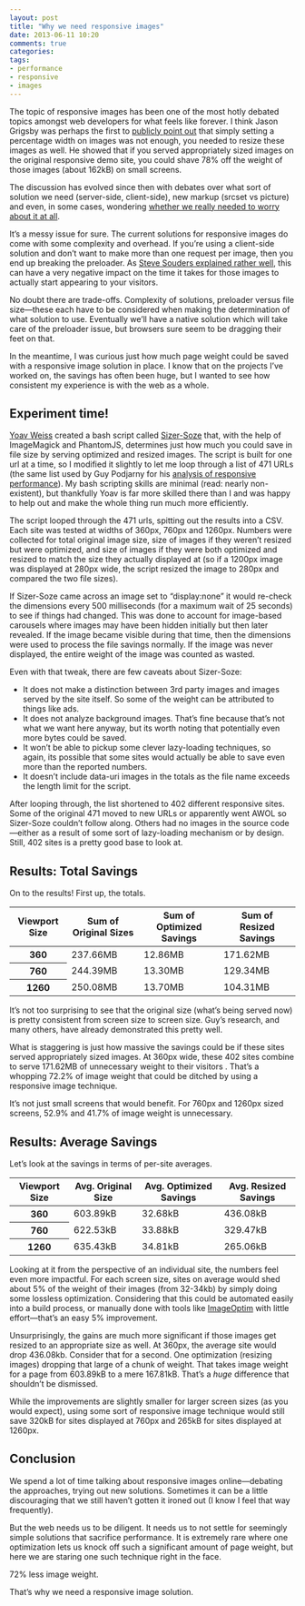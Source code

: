 ```yaml
---
layout: post
title: "Why we need responsive images"
date: 2013-06-11 10:20
comments: true
categories: 
tags: 
- performance
- responsive
- images
---
```

The topic of responsive images has been one of the most hotly debated topics amongst web developers for what feels like forever. I think Jason Grigsby was perhaps the first to [publicly point out](http://blog.cloudfour.com/css-media-query-for-mobile-is-fools-gold/) that simply setting a percentage width on images was not enough, you needed to resize these images as well.  He showed that if you served appropriately sized images on the original responsive demo site, you could shave 78% off the weight of those images (about 162kB) on small screens.

The discussion has evolved since then with debates over what sort of solution we need (server-side, client-side), new markup (srcset vs picture) and even, in some cases, wondering [whether we really needed to worry about it at all](http://dbushell.com/2013/06/03/the-raster-image-paradox/). 

It’s a messy issue for sure. The current solutions for responsive images do come with some complexity and overhead. If you’re using a client-side solution and don’t want to make more than one request per image, then you end up breaking the preloader. As [Steve Souders explained rather well](http://www.stevesouders.com/blog/2013/04/26/i/), this can have a very negative impact on the time it takes for those images to actually start appearing to your visitors.

No doubt there are trade-offs. Complexity of solutions, preloader versus file size—these each have to be considered when making the determination of what solution to use. Eventually we’ll have a native solution which will take care of the preloader issue, but browsers sure seem to be dragging their feet on that.

In the meantime, I was curious just how much page weight could be saved with a responsive image solution in place. I know that on the projects I’ve worked on, the savings has often been huge, but I wanted to see how consistent my experience is with the web as a whole.

## Experiment time!

[Yoav Weiss](http://yoav.ws/) created a bash script called [Sizer-Soze](https://github.com/yoavweiss/Sizer-Soze) that, with the help of ImageMagick and PhantomJS, determines just how much you could save in file size by serving optimized and resized images. The script is built for one url at a time, so I modified it slightly to let me loop through a list of 471 URLs (the same list used by Guy Podjarny for his [analysis of responsive performance](http://www.guypo.com/uncategorized/real-world-rwd-performance-take-2/)). My bash scripting skills are minimal (read: nearly non-existent), but thankfully Yoav is far more skilled there than I and was happy to help out and make the whole thing run much more efficiently.

The script looped through the 471 urls, spitting out the results into a CSV. Each site was tested at widths of 360px, 760px and 1260px. Numbers were collected for total original image size, size of images if they weren’t resized but were optimized, and size of images if they were both optimized and resized to match the size they actually displayed at (so if a 1200px image was displayed at 280px wide, the script resized the image to 280px and compared the two file sizes).

If Sizer-Soze came across an image set to “display:none” it would re-check the dimensions every 500 milliseconds (for a maximum wait of 25 seconds) to see if things had changed. This was done to account for image-based carousels where images may have been hidden initially but then later revealed. If the image became visible during that time, then the dimensions were used to process the file savings normally. If the image was never displayed, the entire weight of the image was counted as wasted.

Even with that tweak, there are few caveats about Sizer-Soze:

- It does not make a distinction between 3rd party images and images served by the site itself. So some of the weight can be attributed to things like ads.
- It does not analyze background images. That’s fine because that’s not what we want here anyway, but its worth noting that potentially even more bytes could be saved.
- It won’t be able to pickup some clever lazy-loading techniques, so again, its possible that some sites would actually be able to save even more than the reported numbers.
- It doesn’t include data-uri images in the totals as the file name exceeds the length limit for the script.

After looping through, the list shortened to 402 different responsive sites. Some of the original 471 moved to new URLs or apparently went AWOL so Sizer-Soze couldn’t follow along. Others had no images in the source code—either as a result of some sort of lazy-loading mechanism or by design. Still, 402 sites is a pretty good base to look at.

## Results: Total Savings
On to the results! First up, the totals.

<table class="plain num" cellspacing="3">
	<thead>
		<tr>
			<th>Viewport Size</th>
			<th>Sum of Original Sizes</th>
			<th>Sum of Optimized Savings</th>
			<th>Sum of Resized Savings</th>
		</tr>
	</thead>
	<tbody>
		<tr>
			<th scope="row" data-title="Viewport Size">360</td>
			<td data-title="Sum of Original Sizes">237.66MB</td>
			<td data-title="Sum of Optimized Savings">12.86MB</td>
			<td data-title="Sum of Resized Savings">171.62MB</td>
		</tr>
		<tr>
			<th scope="row" data-title="Viewport Size">760</td>
			<td data-title="Sum of Original Sizes">244.39MB</td>
			<td data-title="Sum of Optimized Savings">13.30MB</td>
			<td data-title="Sum of Resized Savings">129.34MB</td>
		</tr>
		<tr>
			<th scope="row" data-title="Viewport Size">1260</td>
			<td data-title="Sum of Original Sizes">250.08MB</td>
			<td data-title="Sum of Optimized Savings">13.70MB</td>
			<td data-title="Sum of Resized Savings">104.31MB</td>
		</tr>
	</tbody>
</table>

It’s not too surprising to see that the original size (what’s being served now) is pretty consistent from screen size to screen size. Guy’s research, and many others, have already demonstrated this pretty well.

What is staggering is just how massive the savings could be if these sites served appropriately sized images. At 360px wide, these 402 sites combine to serve 171.62MB of unnecessary weight to their visitors . That’s a whopping 72.2% of image weight that could be ditched by using a responsive image technique.

It’s not just small screens that would benefit. For 760px and 1260px sized screens, 52.9% and 41.7% of image weight is unnecessary.

## Results: Average Savings
Let’s look at the savings in terms of per-site averages.

<table class="plain num" cellspacing="3">
	<thead>
		<tr>
			<th>Viewport Size</th>
			<th>Avg. Original Size</th>
			<th>Avg. Optimized Savings</th>
			<th>Avg. Resized Savings</th>
		</tr>
	</thead>
	<tbody>
		<tr>
			<th scope="row" data-title="Viewport Size">360</td>
			<td data-title="Avg. Original Size">603.89kB</td>
			<td data-title="Avg. Optimized Size">32.68kB</td>
			<td data-title="Avg. Resized Size">436.08kB</td>
		</tr>
		<tr>
			<th scope="row" data-title="Viewport Size">760</td>
			<td data-title="Avg. Original Size">622.53kB</td>
			<td data-title="Avg. Optimized Size">33.88kB</td>
			<td data-title="Avg. Resized Size">329.47kB</td>
		</tr>
		<tr>
			<th scope="row" data-title="Viewport Size">1260</td>
			<td data-title="Avg. Original Size">635.43kB</td>
			<td data-title="Avg. Optimized Size">34.81kB</td>
			<td data-title="Avg. Resized Size">265.06kB</td>
		</tr>
	</tbody>
</table>

Looking at it from the perspective of an individual site, the numbers feel even more impactful. For each screen size, sites on average would shed about 5% of the weight of their images (from 32-34kb) by simply doing some lossless optimization. Considering that this could be automated easily into a build process, or manually done with tools like [ImageOptim](http://imageoptim.com/) with little effort—that’s an easy 5% improvement.

Unsurprisingly, the gains are much more significant if those images get resized to an appropriate size as well. At 360px, the average site would drop 436.08kb. Consider that for a second. One optimization (resizing images) dropping that large of a chunk of weight. That takes image weight for a page from 603.89kB to a mere 167.81kB. That’s a *huge* difference that shouldn’t be dismissed.

 While the improvements are slightly smaller for larger screen sizes (as you would expect), using some sort of responsive image technique would still save 320kB for sites displayed at 760px and 265kB for sites displayed at 1260px.

## Conclusion
We spend a lot of time talking about responsive images online—debating the approaches, trying out new solutions. Sometimes it can be a little discouraging that we still haven’t gotten it ironed out (I know I feel that way frequently).

But the web needs us to be diligent. It needs us to not settle for seemingly simple solutions that sacrifice performance. It is extremely rare where one optimization lets us knock off such a significant amount of page weight, but here we are staring one such technique right in the face. 

72% less image weight.

That’s why we need a responsive image solution.




 












